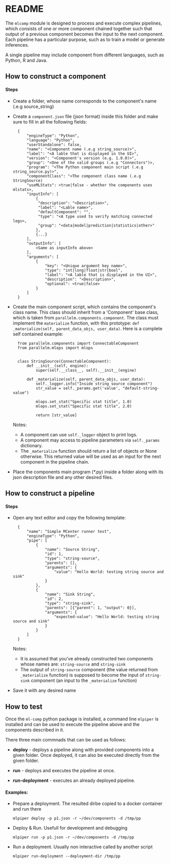 # README

The `mlcomp` module is designed to process and execute complex pipelines,
which consists of one or more component chained together such that output of a
previous component becomes the input to the next component. Each pipeline has a
particular purpose, such as to train a model or generate inferences.

A single pipeline may include component from different languages, such as Python,
R and Java.

## How to construct a component

#### Steps

- Create a folder, whose name corresponds to the component's name (.e.g source_string)

- Create a `component.json` file (json format) inside this folder and make sure to
  fill in all the following fields:

        {
            "engineType": "Python",
            "language": "Python",
            "userStandalone": false,
            "name": "<Component name (.e.g string_source)>",
            "label": "<A lable that is displayed in the UI>",
            "version": "<Component's version (e.g. 1.0.0)>",
            "group": "<One of the valid groups (.e.g "Connectors")>,
            "program": "<The Python component main script (.e.g string_source.py)>",
            "componentClass": "<The component class name (.e.g StringSource)
            "useMLStats": <true|false - whether the components uses mlstats>,
            "inputInfo": [
                {
                 "description": "<Description>",
                 "label": "<Lable name>",
                 "defaultComponent": "",
                 "type": "<A type used to verify matching connected legs>,
                 "group": "<data|model|prediction|statistics|other>"
                },
                {...}
            ],
            "outputInfo": [
                <Same as inputInfo above>
            ],
            "arguments": [
                {
                    "key": "<Unique argument key name>",
                    "type": "int|long|float|str|bool",
                    "label": "<A lable that is displayed in the UI>",
                    "description": "<Description>",
                    "optional": <true|false>
                }
            ]
        }

- Create the main component script, which contains the component's class name.
  This class should inherit from a 'Component' base class, which is taken from
  `parallelm.components.component`. The class must implement the `materialize`
  function, with this prototype: `def _materialize(self, parent_data_objs, user_data)`.
  Here is a complete self contained example:

        from parallelm.components import ConnectableComponent
        from parallelm.mlops import mlops


        class StringSource(ConnectableComponent):
            def __init__(self, engine):
                super(self.__class__, self).__init__(engine)

            def _materialize(self, parent_data_objs, user_data):
                self._logger.info("Inside string source component")
                str_value = self._params.get('value', "default-string-value")

                mlops.set_stat("Specific stat title", 1.0)
                mlops.set_stat("Specific stat title", 2.0)

                return [str_value]


  Notes:
    - A component can use `self._logger` object to print logs.
    - A component may access to pipeline parameters via `self._params` dictionary.
    - The `_materialize` function should return a list of objects or None otherwise.
      This returned value will be used as an input for the next component
      in the pipeline chain.

- Place the components main program (*.py) inside a folder along with its json
  description file and any other desired files.


## How to construct a pipeline

#### Steps

- Open any text editor and copy the following template:

        {
            "name": "Simple MCenter runner test",
            "engineType": "Python",
            "pipe": [
                {
                    "name": "Source String",
                    "id": 1,
                    "type": "string-source",
                    "parents": [],
                    "arguments": {
                        "value": "Hello World: testing string source and sink"
                    }
                },
                {
                    "name": "Sink String",
                    "id": 2,
                    "type": "string-sink",
                    "parents": [{"parent": 1, "output": 0}],
                    "arguments": {
                        "expected-value": "Hello World: testing string source and sink"
                    }
                }
            ]
        }

  Notes:
    - It is assumed that you've already constructed two components whose names
      are: `string-source` and `string-sink`
    - The output of `string-source` component (the value returned from
      `_materialize` function) is supposed to become the input of `string-sink`
      component (an input to the `_materialize` function)
 
- Save it with any desired name


## How to test

Once the `ml-comp` python package is installed, a command line `mlpiper` is installed
and can be used to execute the pipeline above and the components described in it.

There three main commnads that can be used as follows:

  - **deploy** - deploys a pipeline along with provided components into a given
                 folder. Once deployed, it can also be executed directly from 
                 the given folder.

  - **run** - deploys and executes the pipeline at once.

  - **run-deployment** - executes an already deployed pipeline.


#### Examples:

  - Prepare a deployment. The resulted dirbe copied to a docker container and run
    there

        mlpiper deploy -p p1.json -r ~/dev/components -d /tmp/pp

  - Deploy & Run. Usefull for development and debugging

        mlpiper run -p p1.json -r ~/dev/components -d /tmp/pp

  - Run a deployment. Usually non interactive called by another script

        mlpiper run-deployment --deployment-dir /tmp/pp

